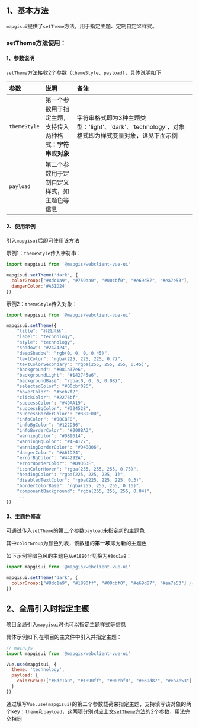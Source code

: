 ## 1、基本方法

`mapgisui`提供了`setTheme`方法，用于指定主题、定制自定义样式。

### setTheme方法使用：

#### 1、参数说明

`setTheme`方法接收2个参数（`themeStyle`、`payload`），具体说明如下

| 参数         | 说明                                                         | 备注  |
| :----------- | :---------------------------------------------------------- | :--------- |
| `themeStyle`   | 第一个参数用于指定主题，支持传入两种格式：**字符串**或**对象**          | 字符串格式即为3种主题类型：'light'、'dark'、'technology'，对象格式即为样式变量对象，详见下面示例     |
| `payload`      | 第二个参数用于定制自定义样式，如主题色等信息                 |  |

#### 2、使用示例

引入`mapgisui`后即可使用该方法

示例1：`themeStyle`传入字符串：

```javascript
import mapgisui from '@mapgis/webclient-vue-ui'

mapgisui.setTheme('dark', {
  colorGroup:["#8dc1a9", "#759aa0", "#00cbf0", "#e69d87", "#ea7e53"],
  dangerColor:'#A61D24'
})
```

示例2：`themeStyle`传入对象：

```javascript
import mapgisui from '@mapgis/webclient-vue-ui'

mapgisui.setTheme({
    "title": "科技风格",
    "label": "technology",
    "style": "technology",
    "shadow": "#242424",
    "deepShadow": "rgb(0, 0, 0, 0.45)",
    "textColor": "rgba(225, 225, 225, 0.7)",
    "textColorSecondary": "rgba(255, 255, 255, 0.45)",
    "background": "#081a37e6",
    "backgroundLight": "#142745e6",
    "backgroundBase": "rgba(0, 0, 0, 0.08)",
    "selectedColor": "#00cbf026",
    "hoverColor": "#5eb7f2",
    "clickColor": "#2276bf",
    "successColor": "#49AA19",
    "successBgColor": "#324528",
    "successBorderColor": "#389E0D",
    "infoColor": "#00CBF0",
    "infoBgColor": "#122D36",
    "infoBorderColor": "#008BA3",
    "warningColor": "#D89614",
    "warningBgColor": "#4E4127",
    "warningBorderColor": "#D48806",
    "dangerColor": "#A61D24",
    "errorBgColor": "#44292A",
    "errorBorderColor": "#D9363E",
    "iconColorHover": "rgba(255, 255, 255, 0.75)",
    "headingColor": "rgba(225, 225, 225, 1)",
    "disabledTextColor": "rgba(225, 225, 225, 0.3)",
    "borderColorBase": "rgba(255, 255, 255, 0.15)",
    "componentBackground": "rgba(255, 255, 255, 0.04)",
    ...
})
```

#### 3、主题色修改

可通过传入`setTheme`的第二个参数`payload`来指定新的主题色

其中`colorGroup`为颜色列表，该数组的**第一项**即为新的主题色

如下示例将暗色风的主题色从`#1890ff`切换为`#8dc1a9`：

```javascript
import mapgisui from '@mapgis/webclient-vue-ui'

mapgisui.setTheme('dark', {
  colorGroup:["#8dc1a9", "#1890ff", "#00cbf0", "#e69d87", "#ea7e53"] // 将待切换的主题色'#1890ff'置为第一项
})
```

## 2、全局引入时指定主题

项目全局引入`mapgisui`时也可以指定主题样式等信息

具体示例如下,在项目的主文件中引入并指定主题：

```javascript
// main.js
import mapgisui from '@mapgis/webclient-vue-ui'

Vue.use(mapgisui, {
  theme: 'technology',
  payload: {
    colorGroup:["#8dc1a9", "#1890ff", "#00cbf0", "#e69d87", "#ea7e53"]
  }
})
```

通过填写`Vue.use(mapgisui)`的第二个参数载荷来指定主题，支持填写该对象的两个key：`theme`和`payload`，这两项分别对应上文[`setTheme`方法](theme_switch.html#settheme方法使用)的2个参数，用法完全相同